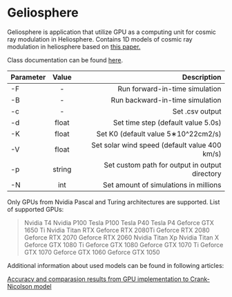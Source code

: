 # Geliosphere

Geliosphere is application that utilize GPU as a computing unit for cosmic ray modulation in Heliosphere. Contains 1D models of cosmic ray modulation in heliosphere based on [this paper.](https://agupubs.onlinelibrary.wiley.com/doi/pdfdirect/10.1002/2015JA022237)

Class documentation can be found [here](https://msolanik.github.io/Geliosphere/annotated.html).
  

| Parameter | Value | Description |
| :--- | :----: | ---: |
| -F | - | Run forward-in-time simulation |
| -B | - | Run backward-in-time simulation |
| -c | - | Set .csv output |
| -d | float | Set time step (default value 5.0s) |
| -K | float | Set K0 (default value 5∗10^22cm2/s) |
| -V | float | Set solar wind speed (default value 400 km/s)|
| -p | string | Set custom path for output in output directory |
| -N | int | Set amount of simulations in millions |

Only GPUs from Nvidia Pascal and Turing architectures are supported. List of supported GPUs:

> Nvidia T4
> Nvidia P100
> Tesla P100
> Tesla P40
> Tesla P4
> Geforce GTX 1650 Ti
> Nvidia Titan RTX
> Geforce RTX 2080Ti
> Geforce RTX 2080
> Geforce RTX 2070
> Geforce RTX 2060
> Nvidia Titan Xp
> Nvidia Titan X
> Geforce GTX 1080 Ti
> Geforce GTX 1080
> Geforce GTX 1070 Ti
> Geforce GTX 1070
> Geforce GTX 1060
> Geforce GTX 1050

Additional information about used models can be found in following articles:

[Accuracy and comparasion results from GPU implementation to Crank-Nicolson model](https://pos.sissa.it/395/1320/pdf)